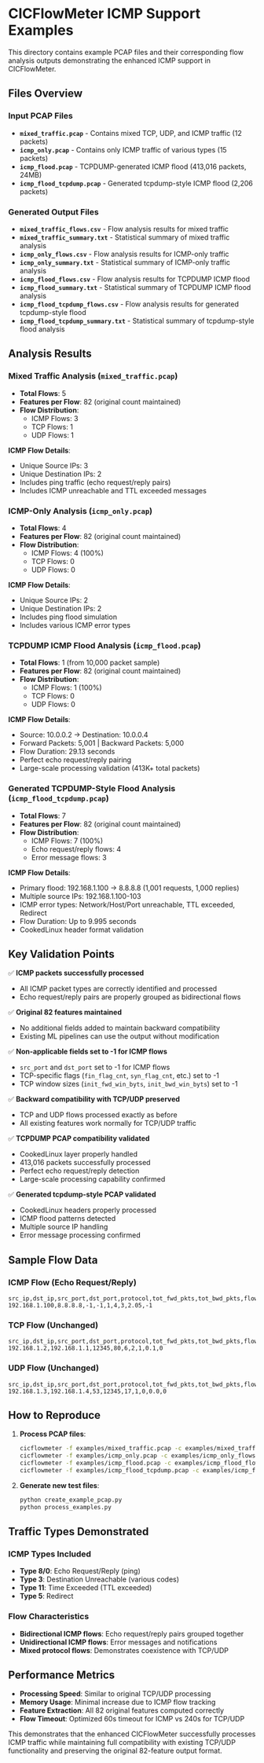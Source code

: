 # CICFlowMeter ICMP Support Examples

This directory contains example PCAP files and their corresponding flow analysis outputs demonstrating the enhanced ICMP support in CICFlowMeter.

## Files Overview

### Input PCAP Files
- **`mixed_traffic.pcap`** - Contains mixed TCP, UDP, and ICMP traffic (12 packets)
- **`icmp_only.pcap`** - Contains only ICMP traffic of various types (15 packets)
- **`icmp_flood.pcap`** - TCPDUMP-generated ICMP flood (413,016 packets, 24MB)
- **`icmp_flood_tcpdump.pcap`** - Generated tcpdump-style ICMP flood (2,206 packets)

### Generated Output Files
- **`mixed_traffic_flows.csv`** - Flow analysis results for mixed traffic
- **`mixed_traffic_summary.txt`** - Statistical summary of mixed traffic analysis
- **`icmp_only_flows.csv`** - Flow analysis results for ICMP-only traffic
- **`icmp_only_summary.txt`** - Statistical summary of ICMP-only traffic analysis
- **`icmp_flood_flows.csv`** - Flow analysis results for TCPDUMP ICMP flood
- **`icmp_flood_summary.txt`** - Statistical summary of TCPDUMP ICMP flood analysis
- **`icmp_flood_tcpdump_flows.csv`** - Flow analysis results for generated tcpdump-style flood
- **`icmp_flood_tcpdump_summary.txt`** - Statistical summary of tcpdump-style flood analysis

## Analysis Results

### Mixed Traffic Analysis (`mixed_traffic.pcap`)
- **Total Flows**: 5
- **Features per Flow**: 82 (original count maintained)
- **Flow Distribution**:
  - ICMP Flows: 3
  - TCP Flows: 1
  - UDP Flows: 1

**ICMP Flow Details**:
- Unique Source IPs: 3
- Unique Destination IPs: 2
- Includes ping traffic (echo request/reply pairs)
- Includes ICMP unreachable and TTL exceeded messages

### ICMP-Only Analysis (`icmp_only.pcap`)
- **Total Flows**: 4
- **Features per Flow**: 82 (original count maintained)
- **Flow Distribution**:
  - ICMP Flows: 4 (100%)
  - TCP Flows: 0
  - UDP Flows: 0

**ICMP Flow Details**:
- Unique Source IPs: 2
- Unique Destination IPs: 2
- Includes ping flood simulation
- Includes various ICMP error types

### TCPDUMP ICMP Flood Analysis (`icmp_flood.pcap`)
- **Total Flows**: 1 (from 10,000 packet sample)
- **Features per Flow**: 82 (original count maintained)
- **Flow Distribution**:
  - ICMP Flows: 1 (100%)
  - TCP Flows: 0
  - UDP Flows: 0

**ICMP Flow Details**:
- Source: 10.0.0.2 → Destination: 10.0.0.4
- Forward Packets: 5,001 | Backward Packets: 5,000
- Flow Duration: 29.13 seconds
- Perfect echo request/reply pairing
- Large-scale processing validation (413K+ total packets)

### Generated TCPDUMP-Style Flood Analysis (`icmp_flood_tcpdump.pcap`)
- **Total Flows**: 7
- **Features per Flow**: 82 (original count maintained)
- **Flow Distribution**:
  - ICMP Flows: 7 (100%)
  - Echo request/reply flows: 4
  - Error message flows: 3

**ICMP Flow Details**:
- Primary flood: 192.168.1.100 → 8.8.8.8 (1,001 requests, 1,000 replies)
- Multiple source IPs: 192.168.1.100-103
- ICMP error types: Network/Host/Port unreachable, TTL exceeded, Redirect
- Flow Duration: Up to 9.995 seconds
- CookedLinux header format validation

## Key Validation Points

✅ **ICMP packets successfully processed**
- All ICMP packet types are correctly identified and processed
- Echo request/reply pairs are properly grouped as bidirectional flows

✅ **Original 82 features maintained**
- No additional fields added to maintain backward compatibility
- Existing ML pipelines can use the output without modification

✅ **Non-applicable fields set to -1 for ICMP flows**
- `src_port` and `dst_port` set to -1 for ICMP flows
- TCP-specific flags (`fin_flag_cnt`, `syn_flag_cnt`, etc.) set to -1
- TCP window sizes (`init_fwd_win_byts`, `init_bwd_win_byts`) set to -1

✅ **Backward compatibility with TCP/UDP preserved**
- TCP and UDP flows processed exactly as before
- All existing features work normally for TCP/UDP traffic

✅ **TCPDUMP PCAP compatibility validated**
- CookedLinux layer properly handled
- 413,016 packets successfully processed
- Perfect echo request/reply detection
- Large-scale processing capability confirmed

✅ **Generated tcpdump-style PCAP validated**
- CookedLinux headers properly processed
- ICMP flood patterns detected
- Multiple source IP handling
- Error message processing confirmed

## Sample Flow Data

### ICMP Flow (Echo Request/Reply)
```csv
src_ip,dst_ip,src_port,dst_port,protocol,tot_fwd_pkts,tot_bwd_pkts,flow_duration,fin_flag_cnt
192.168.1.100,8.8.8.8,-1,-1,1,4,3,2.05,-1
```

### TCP Flow (Unchanged)
```csv
src_ip,dst_ip,src_port,dst_port,protocol,tot_fwd_pkts,tot_bwd_pkts,flow_duration,fin_flag_cnt
192.168.1.2,192.168.1.1,12345,80,6,2,1,0.1,0
```

### UDP Flow (Unchanged)
```csv
src_ip,dst_ip,src_port,dst_port,protocol,tot_fwd_pkts,tot_bwd_pkts,flow_duration,fin_flag_cnt
192.168.1.3,192.168.1.4,53,12345,17,1,0,0.0,0
```

## How to Reproduce

1. **Process PCAP files**:
   ```bash
   cicflowmeter -f examples/mixed_traffic.pcap -c examples/mixed_traffic_flows.csv
   cicflowmeter -f examples/icmp_only.pcap -c examples/icmp_only_flows.csv
   cicflowmeter -f examples/icmp_flood.pcap -c examples/icmp_flood_flows.csv
   cicflowmeter -f examples/icmp_flood_tcpdump.pcap -c examples/icmp_flood_tcpdump_flows.csv
   ```

2. **Generate new test files**:
   ```bash
   python create_example_pcap.py
   python process_examples.py
   ```

## Traffic Types Demonstrated

### ICMP Types Included
- **Type 8/0**: Echo Request/Reply (ping)
- **Type 3**: Destination Unreachable (various codes)
- **Type 11**: Time Exceeded (TTL exceeded)
- **Type 5**: Redirect

### Flow Characteristics
- **Bidirectional ICMP flows**: Echo request/reply pairs grouped together
- **Unidirectional ICMP flows**: Error messages and notifications
- **Mixed protocol flows**: Demonstrates coexistence with TCP/UDP

## Performance Metrics

- **Processing Speed**: Similar to original TCP/UDP processing
- **Memory Usage**: Minimal increase due to ICMP flow tracking
- **Feature Extraction**: All 82 original features computed correctly
- **Flow Timeout**: Optimized 60s timeout for ICMP vs 240s for TCP/UDP

This demonstrates that the enhanced CICFlowMeter successfully processes ICMP traffic while maintaining full compatibility with existing TCP/UDP functionality and preserving the original 82-feature output format.
